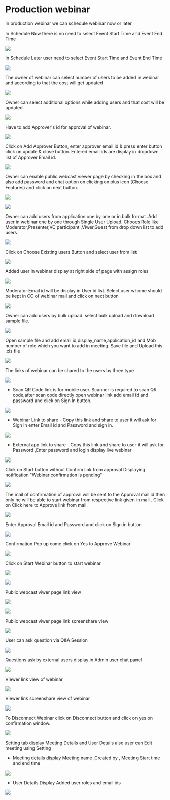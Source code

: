 # Production webinar

 In production webinar we can schedule webinar now or later

In Schedule Now there is no need to select Event Start Time and Event End Time

![](../.gitbook/assets/schedule_later.PNG)

In Schedule Later user need to select Event Start Time and Event End Time

![](../.gitbook/assets/image%20%2881%29.png)

The owner of webinar can select number of users to be added in webinar and according to that the cost will get updated

![](../.gitbook/assets/image%20%28264%29.png)

Owner can select additional options while adding users and that cost will be updated

![](../.gitbook/assets/image%20%28115%29.png)

Have to add Approver's id for approval of webinar. 

![](../.gitbook/assets/image%20%28101%29.png)

Click on Add Approver Button, enter approver email id & press enter button click on update & close button. Entered email ids are display in dropdown list of Approver Email id.

![](../.gitbook/assets/image%20%28270%29.png)

Owner can enable public webcast viewer page by checking in the box and also add password and chat option on clicking on plus icon \(Choose Features\) and click on next button.

![](../.gitbook/assets/image%20%28106%29.png)

![](../.gitbook/assets/image%20%28195%29.png)

Owner can add users from application one by one or in bulk format .Add user in webinar one by one through Single User Upload. Chooes Role like Moderator,Presenter,VC participant ,Viwer,Guest from drop down list to add users 

![](../.gitbook/assets/image%20%28248%29.png)

Click on Choose Existing users Button and select user from list 

![](../.gitbook/assets/image%20%28184%29.png)

Added user in webinar display at right side of page with assign roles

![](../.gitbook/assets/image%20%28116%29.png)

 Moderator Email id will be display in User id list. Select user whome should be kept in CC of webinar mail and click on next button

![](../.gitbook/assets/image%20%28269%29.png)

Owner can add users by bulk upload. select bulk upload and download sample file.

![](../.gitbook/assets/image%20%28170%29.png)

Open sample file and add email id,display\_name,application\_id and Mob number of role which you want to add in meeting. Save file and Upload this .xls file 

![](../.gitbook/assets/image%20%28280%29.png)

 The links of webinar can be shared to the users by three type

![](../.gitbook/assets/image%20%28321%29.png)

* Scan QR Code link is for mobile user. Scanner is required to scan QR code,after scan code directly open webinar link add email id and password and click on Sign In button.

![](../.gitbook/assets/image%20%28168%29.png)

* Webinar Link to share - Copy this link and share to user it will ask for Sign In enter Email id and Password and sign in.

![](../.gitbook/assets/image%20%28266%29.png)

* External app link to share - Copy this link and share to user it will ask for Password ,Enter password and login display live webinar

![](../.gitbook/assets/image%20%28162%29.png)

Click on Start button without Confirm link from approval Displaying notification "Webinar confirmation is pending"

![](../.gitbook/assets/image%20%2865%29.png)

The mail of confirmation of approval will be sent to the Approval mail id then only he will be able to start webinar from respective link given in mail . Click on Click here to Approve link from mail.

![](../.gitbook/assets/image%20%28110%29.png)

Enter Approval Email id and Password and click on Sign in button

![](../.gitbook/assets/image%20%287%29.png)

Confirmation Pop up come click on Yes to Approve Webinar

![](../.gitbook/assets/image%20%28221%29.png)

Click on Start Webinar button to start webinar

![](../.gitbook/assets/image%20%28313%29.png)

![](../.gitbook/assets/image%20%28210%29.png)

Public webcast viwer page link view

![](../.gitbook/assets/image%20%28136%29.png)

![](../.gitbook/assets/image%20%28207%29.png)

Public webcast viwer page link screenshare view

![](../.gitbook/assets/image%20%28191%29.png)

User can ask question via Q&A Session 

![](../.gitbook/assets/image%20%2810%29.png)

Questions ask by external users display in Admin user chat panel

![](../.gitbook/assets/image%20%28228%29.png)

Viewer link view of webinar

![](../.gitbook/assets/image%20%2884%29.png)

Viewer link screenshare view of webinar

![](../.gitbook/assets/image%20%2835%29.png)

To Disconnect Webinar click on Disconnect button and click on yes on confirmation window.

![](../.gitbook/assets/image%20%28146%29.png)

Setting tab display Meeting Details and User Details also user can Edit meeting using Setting

* Meeting details display Meeting name ,Created by , Meeting Start time and end time

![](../.gitbook/assets/image%20%2826%29.png)

* User Details Display Added user roles and email ids 

![](../.gitbook/assets/image%20%2878%29.png)


